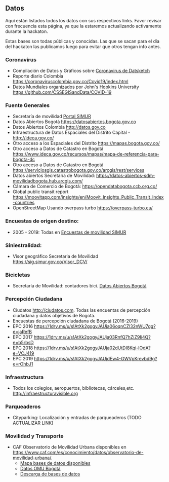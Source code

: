 ## Datos

Aquí están listados todos los datos con sus respectivos links. Favor revisar con frecuencia esta página, ya que la estaremos actualizando activamente durante la hackaton.


Estas bases son todas públicas y conocidas. Las que se sacan para el día del hackaton las publicamos luego para evitar que otros tengan info antes.

### Coronavirus

- Compilación de Datos y Gráficos sobre [Coronavirus de Datsketch](https://datasketch.github.io/coronavirus/)
- Reporte diario Colombia https://coronaviruscolombia.gov.co/Covid19/index.html 
- Datos Mundiales organizados por John's Hopkins University https://github.com/CSSEGISandData/COVID-19


### Fuente Generales

- Secretaría de movilidad [Portal SIMUR](https://www.simur.gov.co/portal-simur/)
- Datos Abiertos Bogotá https://datosabiertos.bogota.gov.co
- Datos Abiertos Colombia http://datos.gov.co 
- Infraestructura de Datos Espaciales del Distrito Capital - <http://ideca.gov.co/>
- Otro acceso a los Espaciales del Distrito <https://mapas.bogota.gov.co/> 
- Otro acceso a Datos de Catastro en Bogotá <https://www.ideca.gov.co/recursos/mapas/mapa-de-referencia-para-bogota-dc> 
- Otro acceso a Datos de Catastro en Bogotá https://serviciosgis.catastrobogota.gov.co/arcgis/rest/services 
- Datos abiertos Secretaría de Movilidad: <https://datos-abiertos-sdm-movilidadbogota.hub.arcgis.com/>
- Cámara  de Comercio de Bogotá: https://opendatabogota.ccb.org.co/
- Global public transit report https://moovitapp.com/insights/en/Moovit_Insights_Public_Transit_Index-countries 
- OpenStreetMap Usando overpass turbo <https://overpass-turbo.eu/> 




### Encuestas de origen destino:

- 2005 - 2019: Todas en [Encuestas de movilidad SIMUR](https://www.simur.gov.co/portal-simur/datos-del-sector/encuestas-de-movilidad/) 



### Siniestralidad:

- Visor geográfico Secretaria de Movilidad <https://sig.simur.gov.co/Visor_DCV/>


### Bicicletas

- Secretaría de Movilidad: contadores bici. [Datos Abiertos Bogotá](https://datosabiertos.bogota.gov.co/dataset/sensores-conteo-bicicleta-bogota-d-c)


### Percepción Ciudadana

- Ciudatos <http://ciudatos.com>. Todas las encuentas de percepción ciudadana y datos objetivos de Bogotá.
- Encuestas de percepción ciudadana de Bogotá (2016-2019)
 - EPC 2016 https://1drv.ms/u/s!AtXk2gogyJAUja06oqnCZl32nWU7gg?e=jaRefB
 - EPC 2017 https://1drv.ms/u/s!AtXk2gogyJAUja03RnfQ7hZiZ9Ii4Q?e=b5rbsD
 - EPC 2018 https://1drv.ms/u/s!AtXk2gogyJAUja02dUtDI8Kqi-IOdA?e=VCJ419
 - EPC 2019 https://1drv.ms/u/s!AtXk2gogyJAUjdEw4-GWVpKrevbd9g?e=rOhbJ1 

### Infraestructura

- Todos los colegios, aeropuertos, bibliotecas, cárceles,etc. <http://infraestructuravisible.org> 

### Parqueaderos

- Cityparking: Localización y entradas de parqueaderos (TODO ACTUALIZAR LINK)


### Movilidad y Transporte


- CAF Observatorio de Movilidad Urbana disponibles en <https://www.caf.com/es/conocimiento/datos/observatorio-de-movilidad-urbana/>.
	- [Mapa bases de datos disponibles](https://randommonkey.shinyapps.io/cafHome/)
	- [Datos OMU Bogotá](http://ec2-13-58-156-101.us-east-2.compute.amazonaws.com:3838/myApps/caf-general-master/)
	- [Descarga de bases de datos](https://randommonkey.shinyapps.io/cafDown/)








